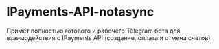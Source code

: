 # IPayments-API-notasync
Примет полностью готового и рабочего Telegram бота для взаимодействия с IPayments API (создание, оплата и отмена счетов).
